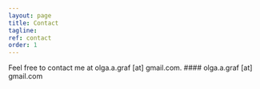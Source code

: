 ```yaml
---
layout: page
title: Contact
tagline: 
ref: contact
order: 1
---
```


Feel free to contact me at olga.a.graf [at] gmail.com. #### [](#header-4)olga.a.graf [at] gmail.com



<!---
[Go to the Home Page]({{ '/' | absolute_url }})
![image](/assets/images/numbers14.jpg)
-->
